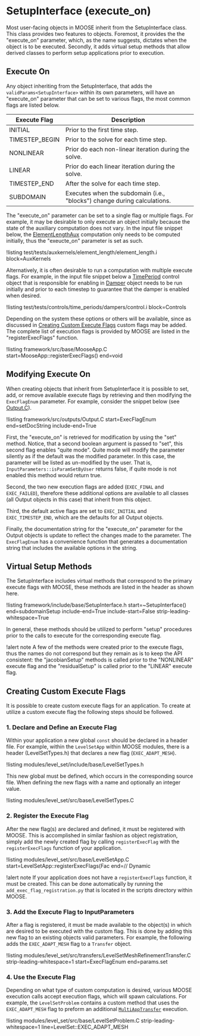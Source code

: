 # SetupInterface (execute_on)

Most user-facing objects in MOOSE inherit from the SetupInterface class. This class provides two
features to objects. Foremost, it provides the the "execute_on" parameter, which, as the name
suggests, dictates when the object is to be executed. Secondly, it adds virtual setup methods that
allow derived classes to perform setup applications prior to execution.

## Execute On

Any object inheriting from the SetupInterface, that adds the `validParams<SetupInterface>` within its
own parameters, will have an "execute_on" parameter that can be set to various flags, the most common
flags are listed below.

| Execute Flag | Description |
| - | - |
INITIAL | Prior to the first time step.
TIMESTEP_BEGIN | Prior to the solve for each time step.
NONLINEAR | Prior do each non-linear iteration during the solve.
LINEAR | Prior do each linear iteration during the solve.
TIMESTEP_END | After the solve for each time step.
SUBDOMAIN | Executes when the subdomain (i.e., "blocks") change during calculations.

The "execute_on" parameter can be set to a single flag or multiple flags. For example, it may be
desirable to only execute an object initially because the state of the auxiliary computation does not
vary. In the input file snippet below, the [ElementLengthAux](/ElementLengthAux.md) computation only
needs to be computed initially, thus the "exeucte_on" parameter is set as such.

!listing test/tests/auxkernels/element_length/element_length.i block=AuxKernels

Alternatively, it is often desirable to run a computation with multiple execute flags. For example,
in the input file snippet below a [TimePeriod](/TimePeriod.md) control object that is responsible for
enabling in [Damper](/Dampers/index.md) object needs to be run initially and prior to each timestep
to guarantee that the damper is enabled when desired.

!listing test/tests/controls/time_periods/dampers/control.i block=Controls

Depending on the system these options or others will be available, since as discussed in
[Creating Custom Execute Flags](#creating-custom-execute-flags) custom flags may be added. The
complete list of execution flags is provided by MOOSE are listed in the "registerExecFlags" function.

!listing framework/src/base/MooseApp.C start=MooseApp::registerExecFlags() end=void

## Modifying Execute On

When creating objects that inherit from SetupInterface it is possible to set, add, or remove
available execute flags by retrieving and then modifying the `ExecFlagEnum` parameter. For example,
consider the snippet below (see [Output.C](/framework/src/outputs/Output.C)).

!listing framework/src/outputs/Output.C start=ExecFlagEnum end=setDocString include-end=True

First, the "execute_on" is retrieved for modification by using the "set" method. Notice, that a
second boolean argument is passed to "set", this second flag enables "quite mode". Quite mode will
modify the parameter silently as if the default was the modified parameter. In this case, the
parameter will be listed as un-modified by the user. That is, `InputParameters::isParamSetByUser`
returns false, if quite mode is not enabled this method would return true.

Second, the two new execution flags are added (`EXEC_FINAL` and `EXEC_FAILED`), therefore these
additional options are available to all classes (all Output objects in this case) that
inherit from this object.

Third, the default active flags are set to `EXEC_INITIAL` and `EXEC_TIMESTEP_END`, which
are the defaults for all Output objects.

Finally, the documentation string for the "execute_on" parameter for the Output objects is
update to reflect the changes made to the parameter. The `ExecFlagEnum` has a convenience function
that generates a documentation string that includes the available options in the string.


## Virtual Setup Methods

The SetupInterface includes virtual methods that correspond to the primary execute flags
with MOOSE, these methods are listed in the header as shown here.

!listing framework/include/base/SetupInterface.h
         start=~SetupInterface()
         end=subdomainSetup
         include-end=True
         include-start=False
         strip-leading-whitespace=True

In general, these methods should be utilized to perform "setup" procedures prior to the calls to
execute for the corresponding execute flag.

!alert note
A few of the methods were created prior to the execute flags, thus the names do not correspond but
they remain as is to keep the API consistent: the "jacobianSetup" methods is called prior to the
"NONLINEAR" execute flag and the "residualSetup" is called prior to the "LINEAR" execute flag.


## Creating Custom Execute Flags

It is possible to create custom execute flags for an application. To create at utilize a custom
execute flag the following steps should be followed.

### 1. Declare and Define an Execute Flag

Within your application a new global `const` should be declared in a header file. For example, within
the `LevelSetApp` within MOOSE modules, there is a header (LevelSetTypes.h) that declares a new
flag (`EXEC_ADAPT_MESH`).

!listing modules/level_set/include/base/LevelSetTypes.h

This new global must be defined, which occurs in the corresponding source file. When
defining the new flags with a name and optionally an integer value.

!listing modules/level_set/src/base/LevelSetTypes.C

### 2. Register the Execute Flag

After the new flag(s) are declared and defined, it must be registered with MOOSE. This is
accomplished in similar fashion as object registration, simply add the newly created flag by calling
`registerExecFlag` with the `registerExecFlags` function of your application.

!listing modules/level_set/src/base/LevelSetApp.C
         start=LevelSetApp::registerExecFlags(Fac
         end=// Dynamic

!alert note
If your application does not have a `registerExecFlags` function, it must be
created. This can be done automatically by running the `add_exec_flag_registration.py` that is
located in the scripts directory within MOOSE.

### 3. Add the Execute Flag to InputParameters

After a flag is registered, it must be made available to the object(s) in which are desired to be
executed with the custom flag. This is done by adding this new flag to an existing objects valid
parameters. For example, the following adds the `EXEC_ADAPT_MESH` flag to a `Transfer` object.

!listing modules/level_set/src/transfers/LevelSetMeshRefinementTransfer.C strip-leading-whitespace=1 start=ExecFlagEnum end=params.set<bool>


### 4. Use the Execute Flag

Depending on what type of custom computation is desired, various MOOSE execution calls accept
execution flags, which will spawn calculations. For example, the `LevelSetProblem` contains
a custom method that uses the `EXEC_ADAPT_MESH` flag to preform
an additional [`MultiAppTransfer`](Transfers/index.md) execution.

!listing modules/level_set/src/base/LevelSetProblem.C strip-leading-whitespace=1 line=LevelSet::EXEC_ADAPT_MESH
